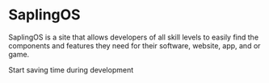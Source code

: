 # SaplingOS
SaplingOS is a site that allows developers of all skill levels to easily find the components and features they need for their software, website, app, and or game.

Start saving time during development
